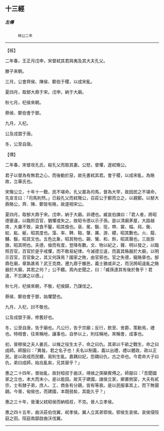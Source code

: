 

## 十三經

##### 左傳
　　　`桓公二年`

* * *

【經】

二年春，王正月戊申，宋督弒其君與夷及其大夫孔父。

滕子來朝。

三月，公會齊侯、陳侯、鄭伯于稷，以成宋亂。

夏四月，取郜大鼎于宋。戊申，納于大廟。

秋七月，杞侯來朝。

蔡侯、鄭伯會于鄧。

九月，入杞。

公及戎盟于唐。

冬，公至自唐。

【傳】

二年春，宋督攻孔氏，殺孔父而取其妻。公怒，督懼，遂弒殤公。

君子以督為有無君之心，而後動於惡，故先書弒其君。會于稷，以成宋亂，為賂故，立華氏也。

宋殤公立，十年十一戰，民不堪命。孔父嘉為司馬，督為大宰，故因民之不堪命，先宣言曰：「司馬則然。」已殺孔父而弒殤公，召莊公于鄭而立之，以親鄭。以郜大鼎賂公，齊、陳、鄭皆有賂，故遂相宋公。

夏四月，取郜大鼎于宋。戊申，納于大廟。非禮也。臧哀伯諫曰：「君人者，將昭德塞違，以臨照百官，猶懼或失之。故昭令德以示子孫。是以清廟茅屋，大路越席，大羹不致，粢食不鑿，昭其儉也。袞、冕、黻、珽，帶、裳、幅、舄，衡、紞、紘、綖，昭其度也。藻、率、鞞、鞛，鞶、厲、游、纓，昭其數也。火、龍、黼、黻，昭其文也。五色比象，昭其物也。錫、鸞、和、鈴，昭其聲也。三辰旂旗，昭其明也。夫德，儉而有度，登降有數。文、物以紀之，聲、明以發之，以臨照百官，百官於是乎戒懼，而不敢易紀律。今滅德立違，而寘其賂器於大廟，以明示百官，百官象之，其又何誅焉？國家之敗，由官邪也。官之失德，寵賂章也。郜鼎在廟，章孰甚焉？武王克商，遷九鼎于雒邑，義士猶或非之，而況將昭違亂之賂器於大廟，其若之何？」公不聽。周內史聞之，曰：「臧孫達其有後於魯乎！君違，不忘諫之以德。」

秋七月，杞侯來朝，不敬，杞侯歸，乃謀伐之。

蔡侯、鄭伯會于鄧，始懼楚也。

九月，入杞，討不敬也。

公及戎盟于唐，修舊好也。

冬，公至自唐，告于廟也。凡公行，告于宗廟；反行，飲至、舍爵，策勳焉，禮也。特相會，往來稱地，讓事也。自參以上，則往稱地，來稱會，成事也。

初，晉穆侯之夫人姜氏，以條之役生太子，命之曰仇。其弟以千畝之戰生，命之曰成師。師服曰：「異哉，君之名子也！夫名以制義，義以出禮，禮以體政，政以正民。是以政成而民聽，易則生亂。嘉耦曰妃，怨耦曰仇，古之命也。今君命大子曰仇，弟曰成師，始兆亂矣，兄其替乎？」

惠之二十四年，晉始亂，故封桓叔于曲沃，靖侯之孫欒賓傅之。師服曰：「吾聞國家之立也，本大而末小，是以能固。故天子建國，諸侯立家，卿置側室，大夫有貳宗，士有隸子弟，庶人、工、商各有分親，皆有等衰。是以民服事其上，而下無覬覦。今晉，甸侯也，而建國，本既弱矣，其能久乎？」

惠之三十年，晉潘父弒昭侯而納桓叔，不克。晉人立孝侯。

惠之四十五年，曲沃莊伯伐翼，弒孝侯。翼人立其弟鄂侯。鄂侯生哀侯。哀侯侵陘庭之田。陘庭南鄙啟曲沃伐翼。

* * *


